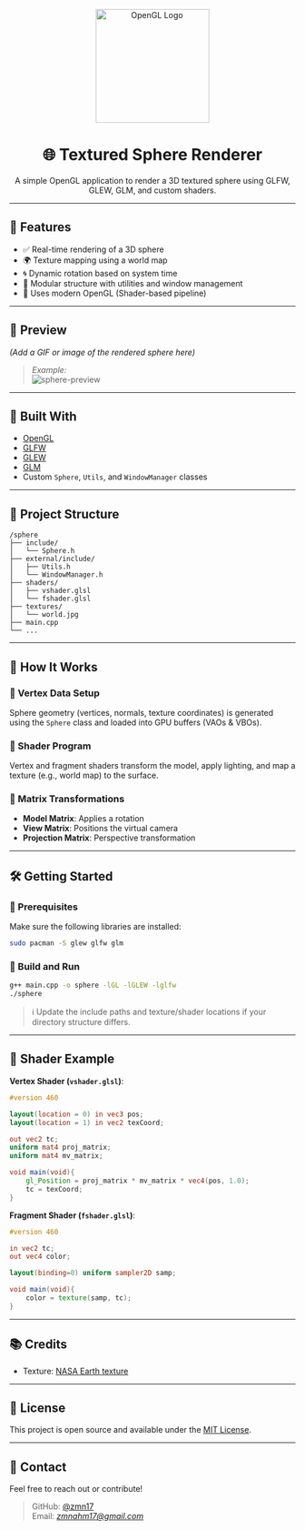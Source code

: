 
<p align="center">
  <img src="https://upload.wikimedia.org/wikipedia/commons/7/74/OpenGL_Logo.svg" alt="OpenGL Logo" width="200"/>
</p>

<h1 align="center">🌐 Textured Sphere Renderer</h1>

<p align="center">
  A simple OpenGL application to render a 3D textured sphere using GLFW, GLEW, GLM, and custom shaders.
</p>

---

## 🚀 Features

- ✅ Real-time rendering of a 3D sphere
- 🌍 Texture mapping using a world map
- 🌀 Dynamic rotation based on system time
- 🔧 Modular structure with utilities and window management
- 🎯 Uses modern OpenGL (Shader-based pipeline)

---

## 📸 Preview

*(Add a GIF or image of the rendered sphere here)*  
> _Example:_  
> ![sphere-preview](./preview.gif)

---

## 🧱 Built With

- [OpenGL](https://www.opengl.org/)
- [GLFW](https://www.glfw.org/)
- [GLEW](http://glew.sourceforge.net/)
- [GLM](https://github.com/g-truc/glm)
- Custom `Sphere`, `Utils`, and `WindowManager` classes

---

## 📁 Project Structure

```
/sphere
├── include/
│   └── Sphere.h
├── external/include/
│   ├── Utils.h
│   └── WindowManager.h
├── shaders/
│   ├── vshader.glsl
│   └── fshader.glsl
├── textures/
│   └── world.jpg
├── main.cpp
└── ...
```

---

## 🧠 How It Works

### 🔹 Vertex Data Setup

Sphere geometry (vertices, normals, texture coordinates) is generated using the `Sphere` class and loaded into GPU buffers (VAOs & VBOs).

### 🔹 Shader Program

Vertex and fragment shaders transform the model, apply lighting, and map a texture (e.g., world map) to the surface.

### 🔹 Matrix Transformations

- **Model Matrix**: Applies a rotation  
- **View Matrix**: Positions the virtual camera  
- **Projection Matrix**: Perspective transformation

---

## 🛠️ Getting Started

### 🔧 Prerequisites

Make sure the following libraries are installed:

```bash
sudo pacman -S glew glfw glm
```

### 🧪 Build and Run

```bash
g++ main.cpp -o sphere -lGL -lGLEW -lglfw
./sphere
```

> ℹ️ Update the include paths and texture/shader locations if your directory structure differs.

---

## 🧾 Shader Example

**Vertex Shader (`vshader.glsl`)**:
```glsl
#version 460

layout(location = 0) in vec3 pos;
layout(location = 1) in vec2 texCoord;

out vec2 tc;
uniform mat4 proj_matrix;
uniform mat4 mv_matrix;

void main(void){
	gl_Position = proj_matrix * mv_matrix * vec4(pos, 1.0);
	tc = texCoord;
}
```

**Fragment Shader (`fshader.glsl`)**:
```glsl
#version 460

in vec2 tc;
out vec4 color;

layout(binding=0) uniform sampler2D samp;

void main(void){
	color = texture(samp, tc);
}

```

---

## 📚 Credits

- Texture: [NASA Earth texture](https://visibleearth.nasa.gov/)

---

## 📄 License

This project is open source and available under the [MIT License](LICENSE).

---

## 💬 Contact

Feel free to reach out or contribute!

> GitHub: [@zmn17](https://github.com/zmn17)  
> Email: *zmnahm17@gmail.com*
